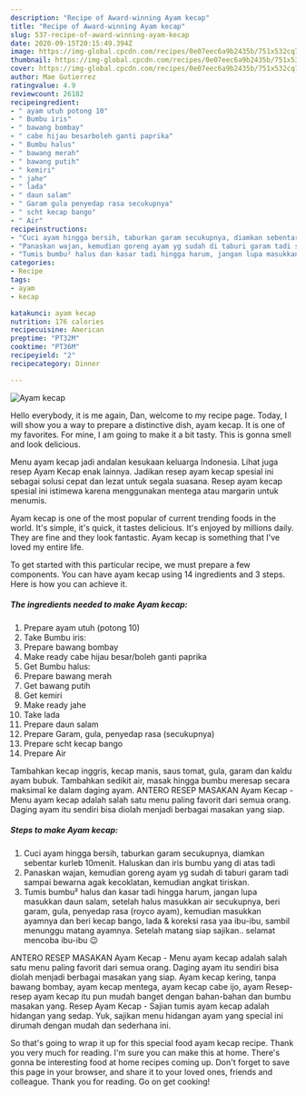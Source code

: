 ```yaml
---
description: "Recipe of Award-winning Ayam kecap"
title: "Recipe of Award-winning Ayam kecap"
slug: 537-recipe-of-award-winning-ayam-kecap
date: 2020-09-15T20:15:49.394Z
image: https://img-global.cpcdn.com/recipes/0e07eec6a9b2435b/751x532cq70/ayam-kecap-foto-resep-utama.jpg
thumbnail: https://img-global.cpcdn.com/recipes/0e07eec6a9b2435b/751x532cq70/ayam-kecap-foto-resep-utama.jpg
cover: https://img-global.cpcdn.com/recipes/0e07eec6a9b2435b/751x532cq70/ayam-kecap-foto-resep-utama.jpg
author: Mae Gutierrez
ratingvalue: 4.9
reviewcount: 26182
recipeingredient:
- " ayam utuh potong 10"
- " Bumbu iris"
- " bawang bombay"
- " cabe hijau besarboleh ganti paprika"
- " Bumbu halus"
- " bawang merah"
- " bawang putih"
- " kemiri"
- " jahe"
- " lada"
- " daun salam"
- " Garam gula penyedap rasa secukupnya"
- " scht kecap bango"
- " Air"
recipeinstructions:
- "Cuci ayam hingga bersih, taburkan garam secukupnya, diamkan sebentar kurleb 10menit. Haluskan dan iris bumbu yang di atas tadi"
- "Panaskan wajan, kemudian goreng ayam yg sudah di taburi garam tadi sampai bewarna agak kecoklatan, kemudian angkat tiriskan."
- "Tumis bumbu² halus dan kasar tadi hingga harum, jangan lupa masukkan daun salam, setelah halus masukkan air secukupnya, beri garam, gula, penyedap rasa (royco ayam), kemudian masukkan ayamnya dan beri kecap bango, lada &amp; koreksi rasa yaa ibu-ibu, sambil menunggu matang ayamnya. Setelah matang siap sajikan.. selamat mencoba ibu-ibu 😉"
categories:
- Recipe
tags:
- ayam
- kecap

katakunci: ayam kecap 
nutrition: 176 calories
recipecuisine: American
preptime: "PT32M"
cooktime: "PT36M"
recipeyield: "2"
recipecategory: Dinner

---
```



![Ayam kecap](https://img-global.cpcdn.com/recipes/0e07eec6a9b2435b/751x532cq70/ayam-kecap-foto-resep-utama.jpg)

Hello everybody, it is me again, Dan, welcome to my recipe page. Today, I will show you a way to prepare a distinctive dish, ayam kecap. It is one of my favorites. For mine, I am going to make it a bit tasty. This is gonna smell and look delicious.

Menu ayam kecap jadi andalan kesukaan keluarga Indonesia. Lihat juga resep Ayam Kecap enak lainnya. Jadikan resep ayam kecap spesial ini sebagai solusi cepat dan lezat untuk segala suasana. Resep ayam kecap spesial ini istimewa karena menggunakan mentega atau margarin untuk menumis.

Ayam kecap is one of the most popular of current trending foods in the world. It's simple, it's quick, it tastes delicious. It's enjoyed by millions daily. They are fine and they look fantastic. Ayam kecap is something that I've loved my entire life.


To get started with this particular recipe, we must prepare a few components. You can have ayam kecap using 14 ingredients and 3 steps. Here is how you can achieve it.

<!--inarticleads1-->

##### The ingredients needed to make Ayam kecap:

1. Prepare  ayam utuh (potong 10)
1. Take  Bumbu iris:
1. Prepare  bawang bombay
1. Make ready  cabe hijau besar/boleh ganti paprika
1. Get  Bumbu halus:
1. Prepare  bawang merah
1. Get  bawang putih
1. Get  kemiri
1. Make ready  jahe
1. Take  lada
1. Prepare  daun salam
1. Prepare  Garam, gula, penyedap rasa (secukupnya)
1. Prepare  scht kecap bango
1. Prepare  Air


Tambahkan kecap inggris, kecap manis, saus tomat, gula, garam dan kaldu ayam bubuk. Tambahkan sedikit air, masak hingga bumbu meresap secara maksimal ke dalam daging ayam. ANTERO RESEP MASAKAN Ayam Kecap - Menu ayam kecap adalah salah satu menu paling favorit dari semua orang. Daging ayam itu sendiri bisa diolah menjadi berbagai masakan yang siap. 

<!--inarticleads2-->

##### Steps to make Ayam kecap:

1. Cuci ayam hingga bersih, taburkan garam secukupnya, diamkan sebentar kurleb 10menit. Haluskan dan iris bumbu yang di atas tadi
1. Panaskan wajan, kemudian goreng ayam yg sudah di taburi garam tadi sampai bewarna agak kecoklatan, kemudian angkat tiriskan.
1. Tumis bumbu² halus dan kasar tadi hingga harum, jangan lupa masukkan daun salam, setelah halus masukkan air secukupnya, beri garam, gula, penyedap rasa (royco ayam), kemudian masukkan ayamnya dan beri kecap bango, lada &amp; koreksi rasa yaa ibu-ibu, sambil menunggu matang ayamnya. Setelah matang siap sajikan.. selamat mencoba ibu-ibu 😉


ANTERO RESEP MASAKAN Ayam Kecap - Menu ayam kecap adalah salah satu menu paling favorit dari semua orang. Daging ayam itu sendiri bisa diolah menjadi berbagai masakan yang siap. Ayam kecap kering, tanpa bawang bombay, ayam kecap mentega, ayam kecap cabe ijo, ayam Resep-resep ayam kecap itu pun mudah banget dengan bahan-bahan dan bumbu masakan yang. Resep Ayam Kecap - Sajian tumis ayam kecap adalah hidangan yang sedap. Yuk, sajikan menu hidangan ayam yang special ini dirumah dengan mudah dan sederhana ini. 

So that's going to wrap it up for this special food ayam kecap recipe. Thank you very much for reading. I'm sure you can make this at home. There's gonna be interesting food at home recipes coming up. Don't forget to save this page in your browser, and share it to your loved ones, friends and colleague. Thank you for reading. Go on get cooking!
